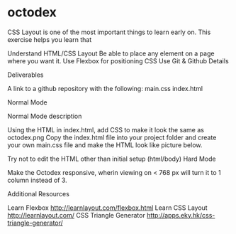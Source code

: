 # octodex
CSS Layout is one of the most important things to learn early on. This exercise helps you learn that

Understand HTML/CSS Layout
Be able to place any element on a page where you want it.
Use Flexbox for positioning CSS
Use Git & Github
Details

Deliverables

A link to a github repository with the following:
    main.css
    index.html

Normal Mode

Normal Mode description

Using the HTML in index.html, add CSS to make it look the same as octodex.png
Copy the index.html file into your project folder and create your own main.css file and make the HTML look like picture below.

Try not to edit the HTML other than initial setup (html/body)
Hard Mode

Make the Octodex responsive, wherin viewing on < 768 px will turn it to 1 column instead of 3.

Additional Resources

Learn Flexbox http://learnlayout.com/flexbox.html
Learn CSS Layout http://learnlayout.com/
CSS Triangle Generator http://apps.eky.hk/css-triangle-generator/